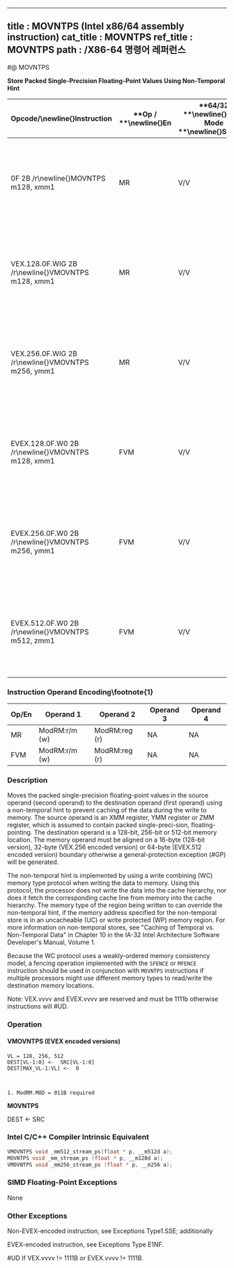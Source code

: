 ----------------------------
title : MOVNTPS (Intel x86/64 assembly instruction)
cat_title : MOVNTPS
ref_title : MOVNTPS
path : /X86-64 명령어 레퍼런스
----------------------------
#@ MOVNTPS

**Store Packed Single-Precision Floating-Point Values Using Non-Temporal Hint**

|**Opcode/**\newline{}**Instruction**|**Op / **\newline{}**En**|**64/32 **\newline{}**bit Mode **\newline{}**Support**|**CPUID **\newline{}**Feature **\newline{}**Flag**|**Description**|
|------------------------------------|-------------------------|------------------------------------------------------|--------------------------------------------------|---------------|
|0F 2B /r\newline{}MOVNTPS m128, xmm1|MR|V/V|SSE|Move packed single-precision values xmm1 to mem using non-temporal hint.|
|VEX.128.0F.WIG 2B /r\newline{}VMOVNTPS m128, xmm1|MR|V/V|AVX|Move packed single-precision values xmm1 to mem using non-temporal hint.|
|VEX.256.0F.WIG 2B /r\newline{}VMOVNTPS m256, ymm1|MR|V/V|AVX|Move packed single-precision values ymm1 to mem using non-temporal hint.|
|EVEX.128.0F.W0 2B /r\newline{}VMOVNTPS m128, xmm1|FVM|V/V|AVX512VLAVX512F|Move packed single-precision values in xmm1 to m128 using non-temporal hint.|
|EVEX.256.0F.W0 2B /r\newline{}VMOVNTPS m256, ymm1|FVM|V/V|AVX512VLAVX512F|Move packed single-precision values in ymm1 to m256 using non-temporal hint.|
|EVEX.512.0F.W0 2B /r\newline{}VMOVNTPS m512, zmm1|FVM|V/V|AVX512F|Move packed single-precision values in zmm1 to m512 using non-temporal hint.|
### Instruction Operand Encoding\footnote{1}


|Op/En|Operand 1|Operand 2|Operand 3|Operand 4|
|-----|---------|---------|---------|---------|
|MR|ModRM:r/m (w)|ModRM:reg (r)|NA|NA|
|FVM|ModRM:r/m (w)|ModRM:reg (r)|NA|NA|
### Description


Moves the packed single-precision floating-point values in the source operand (second operand) to the destination operand (first operand) using a non-temporal hint to prevent caching of the data during the write to memory. The source operand is an XMM register, YMM register or ZMM register, which is assumed to contain packed single-preci-sion, floating-pointing. The destination operand is a 128-bit, 256-bit or 512-bit memory location. The memory operand must be aligned on a 16-byte (128-bit version), 32-byte (VEX.256 encoded version) or 64-byte (EVEX.512 encoded version) boundary otherwise a general-protection exception (#GP) will be generated. 

The non-temporal hint is implemented by using a write combining (WC) memory type protocol when writing the data to memory. Using this protocol, the processor does not write the data into the cache hierarchy, nor does it fetch the corresponding cache line from memory into the cache hierarchy. The memory type of the region being written to can override the non-temporal hint, if the memory address specified for the non-temporal store is in an uncacheable (UC) or write protected (WP) memory region. For more information on non-temporal stores, see "Caching of Temporal vs. Non-Temporal Data" in Chapter 10 in the IA-32 Intel Architecture Software Developer's Manual, Volume 1.

Because the WC protocol uses a weakly-ordered memory consistency model, a fencing operation implemented with the `SFENCE` or `MFENCE` instruction should be used in conjunction with `MOVNTPS` instructions if multiple processors might use different memory types to read/write the destination memory locations.

Note: VEX.vvvv and EVEX.vvvv are reserved and must be 1111b otherwise instructions will #UD.


### Operation
#### VMOVNTPS (EVEX encoded versions) 
```info-verb
VL = 128, 256, 512
DEST[VL-1:0] <-   SRC[VL-1:0]
DEST[MAX_VL-1:VL] <-   0
```
```sidenote


1. ModRM.MOD = 011B required
```

**MOVNTPS**

DEST  <-  SRC


### Intel C/C++ Compiler Intrinsic Equivalent

```cpp
VMOVNTPS void _mm512_stream_ps(float * p, __m512d a);
MOVNTPS void _mm_stream_ps (float * p, __m128d a);
VMOVNTPS void _mm256_stream_ps (float * p, __m256 a);
```
### SIMD Floating-Point Exceptions


None

### Other Exceptions


Non-EVEX-encoded instruction, see Exceptions Type1.SSE; additionally

EVEX-encoded instruction, see Exceptions Type E1NF.

#UD If VEX.vvvv != 1111B or EVEX.vvvv != 1111B.

